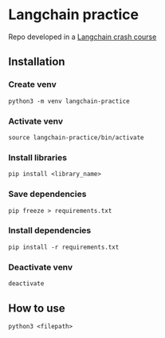 # Langchain practice

Repo developed in a [Langchain crash course](https://www.youtube.com/watch?v=yF9kGESAi3M&t=511s)

## Installation

### Create venv

`python3 -m venv langchain-practice`

### Activate venv

`source langchain-practice/bin/activate`

### Install libraries

`pip install <library_name>`

### Save dependencies

`pip freeze > requirements.txt`

### Install dependencies

`pip install -r requirements.txt`

### Deactivate venv

`deactivate`

## How to use

`python3 <filepath>`
